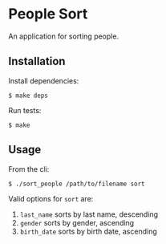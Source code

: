 People Sort
===========

An application for sorting people.

## Installation

Install dependencies:

```
$ make deps
```

Run tests:

```
$ make
```

## Usage

From the cli:

```
$ ./sort_people /path/to/filename sort
```

Valid options for `sort` are:

1. `last_name` sorts by last name, descending
2. `gender` sorts by gender, ascending
3. `birth_date` sorts by birth date, ascending

